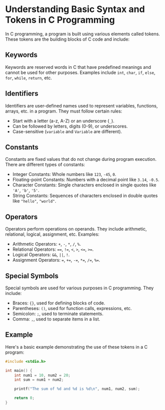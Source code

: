 #

# Understanding Basic Syntax and Tokens in C Programming

In C programming, a program is built using various elements called tokens. These tokens are the building blocks of C code and include:

## Keywords

Keywords are reserved words in C that have predefined meanings and cannot be used for other purposes. Examples include `int`, `char`, `if`, `else`, `for`, `while`, `return`, etc.

## Identifiers

Identifiers are user-defined names used to represent variables, functions, arrays, etc. in a program. They must follow certain rules:

- Start with a letter (a-z, A-Z) or an underscore (`_`).
- Can be followed by letters, digits (0-9), or underscores.
- Case-sensitive (`variable` and `Variable` are different).

## Constants

Constants are fixed values that do not change during program execution. There are different types of constants:

- Integer Constants: Whole numbers like `123`, `-45`, `0`.
- Floating-point Constants: Numbers with a decimal point like `3.14`, `-0.5`.
- Character Constants: Single characters enclosed in single quotes like `'A'`, `'b'`, `'5'`.
- String Constants: Sequences of characters enclosed in double quotes like `"hello"`, `"world"`.

## Operators

Operators perform operations on operands. They include arithmetic, relational, logical, assignment, etc. Examples:

- Arithmetic Operators: `+`, `-`, `*`, `/`, `%`.
- Relational Operators: `==`, `!=`, `<`, `>`, `<=`, `>=`.
- Logical Operators: `&&`, `||`, `!`.
- Assignment Operators: `=`, `+=`, `-=`, `*=`, `/=`, `%=`.

## Special Symbols

Special symbols are used for various purposes in C programming. They include:

- Braces: `{}`, used for defining blocks of code.
- Parentheses: `()`, used for function calls, expressions, etc.
- Semicolon: `;`, used to terminate statements.
- Comma: `,`, used to separate items in a list.

## Example

Here's a basic example demonstrating the use of these tokens in a C program:

```c
#include <stdio.h>

int main() {
    int num1 = 10, num2 = 20;
    int sum = num1 + num2;

    printf("The sum of %d and %d is %d\n", num1, num2, sum);

    return 0;
}
```

#
